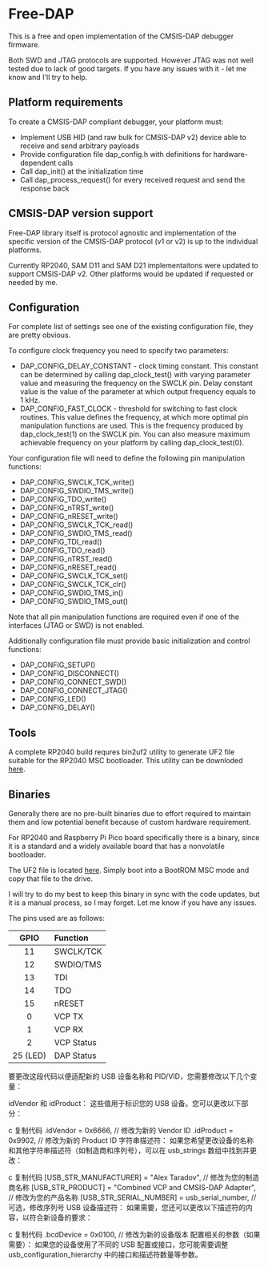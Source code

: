 # Free-DAP

This is a free and open implementation of the CMSIS-DAP debugger firmware.

Both SWD and JTAG protocols are supported. However JTAG was not well tested due to lack of
good targets. If you have any issues with it - let me know and I'll try to help.

## Platform requirements

To create a CMSIS-DAP compliant debugger, your platform must:
 * Implement USB HID (and raw bulk for CMSIS-DAP v2) device able to receive and send arbitrary payloads
 * Provide configuration file dap_config.h with definitions for hardware-dependent calls
 * Call dap_init() at the initialization time
 * Call dap_process_request() for every received request and send the response back

## CMSIS-DAP version support

Free-DAP library itself is protocol agnostic and implementation of the specific version
of the CMSIS-DAP protocol (v1 or v2) is up to the individual platforms.

Currently RP2040, SAM D11 and SAM D21 implementaitons were updated to support CMSIS-DAP v2.
Other platforms would be updated if requested or needed by me.

## Configuration

For complete list of settings see one of the existing configuration file, they are
pretty obvious.

To configure clock frequency you need to specify two parameters:
  * DAP_CONFIG_DELAY_CONSTANT - clock timing constant. This constant can be determined
    by calling dap_clock_test() with varying parameter value and measuring the frequency
    on the SWCLK pin. Delay constant value is the value of the parameter at which
    output frequency equals to 1 kHz.
  * DAP_CONFIG_FAST_CLOCK - threshold for switching to fast clock routines. This value
    defines the frequency, at which more optimal pin manipulation functions are used.
    This is the frequency produced by dap_clock_test(1) on the SWCLK pin.
    You can also measure maximum achievable frequency on your platform by calling dap_clock_test(0).

Your configuration file will need to define the following pin manipulation functions:

 * DAP_CONFIG_SWCLK_TCK_write()
 * DAP_CONFIG_SWDIO_TMS_write()
 * DAP_CONFIG_TDO_write()
 * DAP_CONFIG_nTRST_write()
 * DAP_CONFIG_nRESET_write()
 * DAP_CONFIG_SWCLK_TCK_read()
 * DAP_CONFIG_SWDIO_TMS_read()
 * DAP_CONFIG_TDI_read()
 * DAP_CONFIG_TDO_read()
 * DAP_CONFIG_nTRST_read()
 * DAP_CONFIG_nRESET_read()
 * DAP_CONFIG_SWCLK_TCK_set()
 * DAP_CONFIG_SWCLK_TCK_clr()
 * DAP_CONFIG_SWDIO_TMS_in()
 * DAP_CONFIG_SWDIO_TMS_out()

Note that all pin manipulation functions are required even if one of the interfaces (JTAG or SWD) is not enabled.

Additionally configuration file must provide basic initialization and control functions:

 * DAP_CONFIG_SETUP()
 * DAP_CONFIG_DISCONNECT()
 * DAP_CONFIG_CONNECT_SWD()
 * DAP_CONFIG_CONNECT_JTAG()
 * DAP_CONFIG_LED()
 * DAP_CONFIG_DELAY()

## Tools

A complete RP2040 build requres bin2uf2 utility to generate UF2 file suitable for the RP2040 MSC bootloader.
This utility can be downloded [here](https://github.com/ataradov/tools/tree/master/bin2uf2).

## Binaries

Generally there are no pre-built binaries due to effort required to maintain
them and low potential benefit because of custom hardware requirement.

For RP2040 and Raspberry Pi Pico board specifically there is a binary, since
it is a standard and a widely available board that has a nonvolatile bootloader.

The UF2 file is located [here](bin/free_dap_rp2040.uf2). Simply boot into
a BootROM MSC mode and copy that file to the drive.

I will try to do my best to keep this binary in sync with the code updates, but
it is a manual process, so I may forget. Let me know if you have any issues.

The pins used are as follows:

| GPIO | Function |
|:---:|:---|
| 11 | SWCLK/TCK |
| 12 | SWDIO/TMS |
| 13 | TDI |
| 14 | TDO |
| 15 | nRESET |
| 0 | VCP TX |
| 1 | VCP RX |
| 2 | VCP Status |
| 25 (LED) | DAP Status |






要更改这段代码以便适配新的 USB 设备名称和 PID/VID，您需要修改以下几个变量：

idVendor 和 idProduct： 这些值用于标识您的 USB 设备。您可以更改以下部分：

c
复制代码
.idVendor           = 0x6666,  // 修改为新的 Vendor ID
.idProduct          = 0x9902,   // 修改为新的 Product ID
字符串描述符： 如果您希望更改设备的名称和其他字符串描述符（如制造商和序列号），可以在 usb_strings 数组中找到并更改：

c
复制代码
[USB_STR_MANUFACTURER]  = "Alex Taradov",  // 修改为您的制造商名称
[USB_STR_PRODUCT]       = "Combined VCP and CMSIS-DAP Adapter", // 修改为您的产品名称
[USB_STR_SERIAL_NUMBER] = usb_serial_number,  // 可选，修改序列号
USB 设备描述符： 如果需要，您还可以更改以下描述符的内容，以符合新设备的要求：

c
复制代码
.bcdDevice          = 0x0100,  // 修改为新的设备版本
配置相关的参数（如果需要）： 如果您的设备使用了不同的 USB 配置或接口，您可能需要调整 usb_configuration_hierarchy 中的接口和描述符数量等参数。